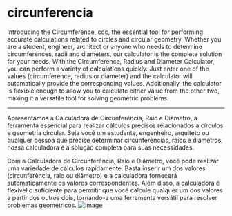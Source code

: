 # circunferencia
Introducing the Circumference, ccc, the essential tool for performing accurate calculations related to circles and circular geometry. Whether you are a student, engineer, architect or anyone who needs to determine circumferences, radii and diameters, our calculator is the complete solution for your needs.
With the Circumference, Radius and Diameter Calculator, you can perform a variety of calculations quickly. Just enter one of the values ​​(circumference, radius or diameter) and the calculator will automatically provide the corresponding values. Additionally, the calculator is flexible enough to allow you to calculate either value from the other two, making it a versatile tool for solving geometric problems.

--------------------------------------------------------------------------------------------------------------------------------------------------------------------------------------------------
Apresentamos a Calculadora de Circunferência, Raio e Diâmetro, a ferramenta essencial para realizar cálculos precisos relacionados a círculos e geometria circular. Seja você um estudante, engenheiro, arquiteto ou qualquer pessoa que precise determinar circunferências, raios e diâmetros, nossa calculadora é a solução completa para suas necessidades.

Com a Calculadora de Circunferência, Raio e Diâmetro, você pode realizar uma variedade de cálculos rapidamente. Basta inserir um dos valores (circunferência, raio ou diâmetro) e a calculadora fornecerá automaticamente os valores correspondentes. Além disso, a calculadora é flexível o suficiente para permitir que você calcule qualquer um dos valores a partir dos outros dois, tornando-a uma ferramenta versátil para resolver problemas geométricos.
![image](https://github.com/CaioLariel/circunferencia/assets/112914813/ba3fa6c4-29e5-4f10-8730-7c63d096eee1)
